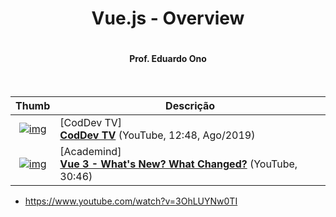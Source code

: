 
<h1 align="center">Vue.js - Overview<h1>

<h4 align="center">Prof. Eduardo Ono</h4>

&nbsp;

| Thumb | Descrição |
| :-: | --- |
| [![img](https://img.youtube.com/vi/jk3NTOHIfFE/default.jpg)](https://youtu.be/jk3NTOHIfFE) | [CodDev TV]<br> [__CodDev TV__](https://www.youtube.com/watch?v=jk3NTOHIfFE) (YouTube, 12:48, Ago/2019)
| [![img](https://img.youtube.com/vi/A5cVyjrKx_Q/default.jpg)](https://youtu.be/A5cVyjrKx_Q) | [Academind]<br> [__Vue 3 - What's New? What Changed?__](https://www.youtube.com/watch?v=A5cVyjrKx_Q) (YouTube, 30:46)

* https://www.youtube.com/watch?v=3OhLUYNw0TI

&nbsp;

